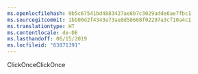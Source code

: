 ```yaml
---
ms.openlocfilehash: 0b5c67541bd4883427ae8b7c3029adde6ae7fbc1
ms.sourcegitcommit: 1bb00d2f4343e73ae8d58668f02297a3cf10a4c1
ms.translationtype: HT
ms.contentlocale: de-DE
ms.lasthandoff: 06/15/2019
ms.locfileid: "63871391"
---
```

<span data-ttu-id="21fc9-101">ClickOnce</span><span class="sxs-lookup"><span data-stu-id="21fc9-101">ClickOnce</span></span>